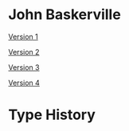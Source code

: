 # John Baskerville

[Version 1](https://janedonnelly.github.io/john_baskerville/baskerville.html)

[Version 2](https://janedonnelly.github.io/john_baskerville/baskerville2.html)

[Version 3](https://janedonnelly.GitHub.io/john_baskerville/baskerville3.html)

[Version 4](https://janedonnelly.GitHub.io/john_baskerville/baskerville4.html)

# Type History
